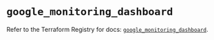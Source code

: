 # `google_monitoring_dashboard`

Refer to the Terraform Registry for docs: [`google_monitoring_dashboard`](https://registry.terraform.io/providers/hashicorp/google-beta/6.10.0/docs/resources/google_monitoring_dashboard).
